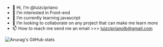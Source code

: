 - 👋 Hi, I’m @luizcipriano
- 👀 I’m interested in Front-end 
- 🌱 I’m currently learning javascript
- 💞️ I’m looking to collaborate on any project that can make me learn more 
- 📫 How to reach me send me an email >>> luizciprianolb@gmail.com


![Anurag's GitHub stats](https://github-readme-stats.vercel.app/api?username=luizcipriano&show_icons=true&theme=radical)

